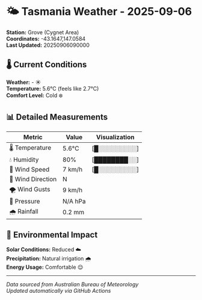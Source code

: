# 🌤️ Tasmania Weather - 2025-09-06

**Station:** Grove (Cygnet Area)  
**Coordinates:** -43.1647,147.0584  
**Last Updated:** 20250906090000

## 🌡️ Current Conditions

**Weather:** - ☀️  
**Temperature:** 5.6°C (feels like 2.7°C)  
**Comfort Level:** Cold ❄️

## 📊 Detailed Measurements

| Metric | Value | Visualization |
|--------|-------|---------------|
| 🌡️ Temperature | 5.6°C | [█░░░░░░░░░] |
| 💧 Humidity | 80% | [████████░░] |
| 💨 Wind Speed | 7 km/h | [█░░░░░░░░░] |
| 🧭 Wind Direction | N | |
| 🌪️ Wind Gusts | 9 km/h | |
| 🔽 Pressure | N/A hPa | |
| 🌧️ Rainfall | 0.2 mm | |

## 🌱 Environmental Impact

**Solar Conditions:** Reduced ☁️  
**Precipitation:** Natural irrigation 🌧️  
**Energy Usage:** Comfortable 😌

---
*Data sourced from Australian Bureau of Meteorology*  
*Updated automatically via GitHub Actions*
